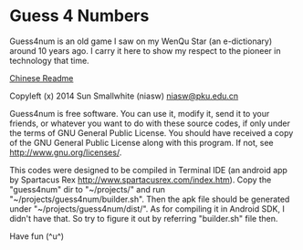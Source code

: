 Guess 4 Numbers
======

Guess4num is an old game I saw on my WenQu Star (an e-dictionary) around 10 years ago. I carry it here to show my respect to the pioneer in technology that time.

[Chinese Readme](https://github.com/niasw/guess4num/blob/master/README-zh-rCN.md)

Copyleft (x) 2014 Sun Smallwhite (niasw) <niasw@pku.edu.cn>

Guess4num is free software. You can use it, modify it, send it to your friends, or whatever you want to do with these source codes, if only under the terms of GNU General Public License. You should have received a copy of the GNU General Public License along with this program. If not, see <http://www.gnu.org/licenses/>.

This codes were designed to be compiled in Terminal IDE (an android app by Spartacus Rex <http://www.spartacusrex.com/index.htm>). Copy the "guess4num" dir to "~/projects/" and run "~/projects/guess4num/builder.sh". Then the apk file should be generated under "~/projects/guess4num/dist/". As for compiling it in Android SDK, I didn't have that. So try to figure it out by referring "builder.sh" file then.

Have fun (^u^)
